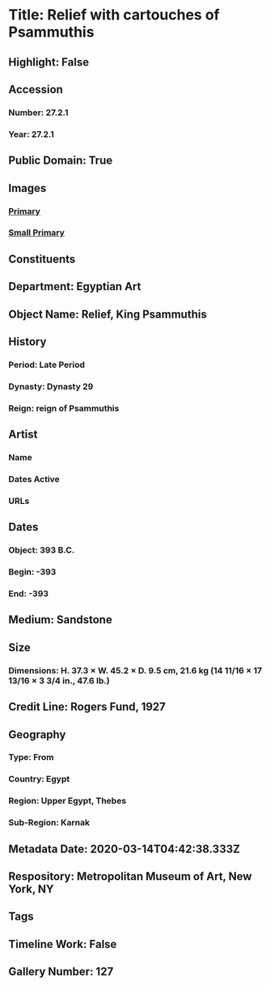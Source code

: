 # Title: Relief with cartouches of Psammuthis
## Highlight: False
## Accession
### Number: 27.2.1
### Year: 27.2.1
## Public Domain: True
## Images
### [Primary](https://images.metmuseum.org/CRDImages/eg/original/DP-14816-013.jpg)
### [Small Primary](https://images.metmuseum.org/CRDImages/eg/web-large/DP-14816-013.jpg)
## Constituents
## Department: Egyptian Art
## Object Name: Relief, King Psammuthis
## History
### Period: Late Period
### Dynasty: Dynasty 29
### Reign: reign of Psammuthis
## Artist
### Name
### Dates Active
### URLs
## Dates
### Object: 393 B.C.
### Begin: -393
### End: -393
## Medium: Sandstone
## Size
### Dimensions: H. 37.3 × W. 45.2 × D. 9.5 cm, 21.6 kg (14 11/16 × 17 13/16 × 3 3/4 in., 47.6 lb.)
## Credit Line: Rogers Fund, 1927
## Geography
### Type: From
### Country: Egypt
### Region: Upper Egypt, Thebes
### Sub-Region: Karnak
## Metadata Date: 2020-03-14T04:42:38.333Z
## Respository: Metropolitan Museum of Art, New York, NY
## Tags
## Timeline Work: False
## Gallery Number: 127